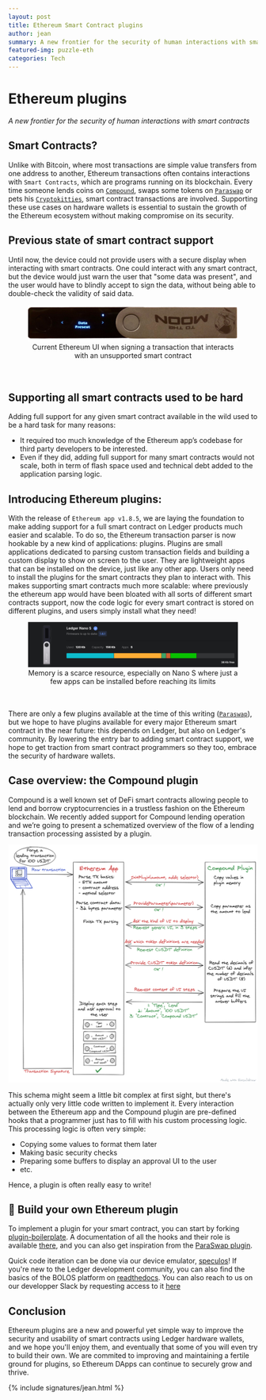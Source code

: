 ```yaml
---
layout: post
title: Ethereum Smart Contract plugins
author: jean
summary: A new frontier for the security of human interactions with smart contracts
featured-img: puzzle-eth
categories: Tech
---
```


# Ethereum plugins

_A new frontier for the security of human interactions with smart contracts_

## Smart Contracts?

Unlike with Bitcoin, where most transactions are simple value transfers from one address to another, Ethereum transactions often contains interactions with `Smart Contracts`, which are programs running on its blockchain. Every time someone lends coins on [`Compound`](https://compound.finance/), swaps some tokens on [`Paraswap`](https://paraswap.io/) or pets his [`Cryptokitties`](https://www.cryptokitties.co/), smart contract transactions are involved. Supporting these use cases on hardware wallets is essential to sustain the growth of the Ethereum ecosystem without making compromise on its security.

## Previous state of smart contract support

Until now, the device could not provide users with a secure display when interacting with smart contracts. One could interact with any smart contract, but the device would just warn the user that "some data was present", and the user would have to blindly accept to sign the data, without being able to double-check the validity of said data.

<center>
<figure class="image">
  <img src="/assets/eth_plugins/data_present_nano_x.png" alt="Nano X showing 'Data Present' when signing unsupported smart contract">
  <figcaption>Current Ethereum UI when signing a transaction that interacts with an unsupported smart contract</figcaption>
  <br/><br/>
</figure>
</center>

## Supporting all smart contracts used to be hard

Adding full support for any given smart contract available in the wild used to be a hard task for many reasons:

- It required too much knowledge of the Ethereum app’s codebase for third party developers to be interested.
- Even if they did, adding full support for many smart contracts would not scale, both in term of flash space used and technical debt added to the application parsing logic.

## Introducing Ethereum plugins:

With the release of `Ethereum app v1.8.5`, we are laying the foundation to make adding support for a full smart contract on Ledger products much easier and scalable.
To do so, the Ethereum transaction parser is now hookable by a new kind of applications: plugins.
Plugins are small applications dedicated to parsing custom transaction fields and building a custom display to show on screen to the user. They are lightweight apps that can be installed on the device, just like any other app. Users only need to install the plugins for the smart contracts they plan to interact with. This makes supporting smart contracts much more scalable: where previously the ethereum app would have been bloated with all sorts of different smart contracts support, now the code logic for every smart contract is stored on different plugins, and users simply install what they need!

<center>
<figure class="image">
  <img src="/assets/eth_plugins/manager_view_nano_s.png" alt="Ledger Live Manager view, where only little space remains available to install new apps on a Nano S">
  <figcaption>Memory is a scarce resource, especially on Nano S where just a few apps can be installed before reaching its limits</figcaption>
  <br/><br/>
</figure>
</center>

There are only a few plugins available at the time of this writing ([`Paraswap`](https://github.com/LedgerHQ/app-plugin-paraswap)), but we hope to have plugins available for every major Ethereum smart contract in the near future: this depends on Ledger, but also on Ledger's community. By lowering the entry bar to adding smart contract support, we hope to get traction from smart contract programmers so they too, embrace the security of hardware wallets.

## Case overview: the Compound plugin

Compound is a well known set of DeFi smart contracts allowing people to lend and borrow cryptocurrencies in a trustless fashion on the Ethereum blockchain. We recently added support for Compound lending operation and we’re going to present a schematized overview of the flow of a lending transaction processing assisted by a plugin.

![compound plugin interactions schema](../assets/eth_plugins/compound-plugin-interactions-schema.png "Overview of a lending transaction processng using a plugin")

This schema might seem a little bit complex at first sight, but there's actually only very little code written to implement it. Every interaction between the Ethereum app and the Compound plugin are pre-defined hooks that a programmer just has to fill with his custom processing logic. This processing logic is often very simple:

- Copying some values to format them later
- Making basic security checks
- Preparing some buffers to display an approval UI to the user
- etc.

Hence, a plugin is often really easy to write!

## 🦄 Build your own Ethereum plugin

To implement a plugin for your smart contract, you can start by forking [plugin-boilerplate](https://github.com/app-plugin-boilerplate). A documentation of all the hooks and their role is available [there](https://github.com/LedgerHQ/app-ethereum/blob/master/doc/ethapp_plugins.asc), and you can also get inspiration from the [ParaSwap plugin](https://github.com/LedgerHQ/app-plugin-paraswap).

Quick code iteration can be done via our device emulator, [speculos](https://blog.ledger.com/speculos/)!
If you're new to the Ledger development community, you can also find the basics of the BOLOS platform on [readthedocs](https://developers.ledger.com/). You can also reach to us on our developper Slack by requesting access to it [here](https://support.ledger.com/hc/en-us/requests/new)

## Conclusion

Ethereum plugins are a new and powerful yet simple way to improve the security and usability of smart contracts using Ledger hardware wallets, and we hope you'll enjoy them, and eventually that some of you will even try to build their own.
We are commited to improving and maintaining a fertile ground for plugins, so Ethereum DApps can continue to securely grow and thrive.

{% include signatures/jean.html %}
